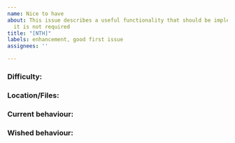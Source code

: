 ```yaml
---
name: Nice to have
about: This issue describes a useful functionality that should be implemented, but
  it is not required
title: "[NTH]"
labels: enhancement, good first issue
assignees: ''

---
```


### Difficulty: 
### Location/Files:
### Current behaviour:
### Wished behaviour:
